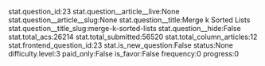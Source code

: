 stat.question_id:23
stat.question__article__live:None
stat.question__article__slug:None
stat.question__title:Merge k Sorted Lists
stat.question__title_slug:merge-k-sorted-lists
stat.question__hide:False
stat.total_acs:26214
stat.total_submitted:56520
stat.total_column_articles:12
stat.frontend_question_id:23
stat.is_new_question:False
status:None
difficulty.level:3
paid_only:False
is_favor:False
frequency:0
progress:0
